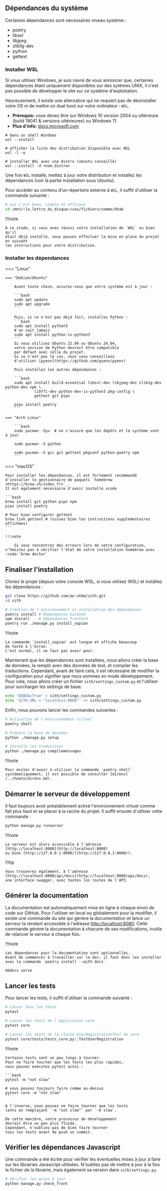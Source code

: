 ## Dépendances du système

Certaines dépendances sont nécessaires niveau système :

- poetry
- libssl
- libjpeg
- zlib1g-dev
- python
- gettext

### Installer WSL

Si vous utilisez Windows, je suis navré
de vous annoncer que, certaines dépendances étant uniquement disponibles sur des sytèmes UNIX,
il n'est pas possible de développer le site sur ce système d'exploitation.

Heureusement, il existe une alternative qui ne requiert pas de désinstaller votre
OS ni de mettre un dual boot sur votre ordinateur : `WSL`.

- **Prérequis:** vous devez être sur Windows 10 version 2004 ou ultérieure (build 19041 & versions ultérieures) ou Windows 11.
- **Plus d'info:** [docs.microsoft.com](https://docs.microsoft.com/fr-fr/windows/wsl/install)

```shell
# dans un shell Windows
wsl --install

# afficher la liste des distribution disponible avec WSL
wsl -l -o

# installer WSL avec une distro (ubuntu conseillé)
wsl --install -d <nom_distro>
```

Une fois `WSL` installé, mettez à jour votre distribution et
installez les dépendances (voir la partie installation sous Ubuntu).

Pour accéder au contenu d'un répertoire externe à `WSL`,
il suffit d'utiliser la commande suivante :

```bash
# oui c'est beau, simple et efficace
cd /mnt/<la_lettre_du_disque>/vos/fichiers/comme/dhab
```

!!!note

    À ce stade, si vous avez réussi votre installation de `WSL` ou bien qu'il
    était déjà installé, vous pouvez effectuer la mise en place du projet en suivant
    les instructions pour votre distribution.

### Installer les dépendances

=== "Linux"

    === "Debian/Ubuntu"

        Avant toute chose, assurez-vous que votre système est à jour :
        
        ```bash
        sudo apt update
        sudo apt upgrade
        ```

        Puis, si ce n'est pas déjà fait, installez Python :    
        ```bash
        sudo apt install python3
        # on sait jamais
        sudo apt install python-is-python3
        ```
        Si vous utilisez Ubuntu 22.04 ou Ubuntu 24.04,
        votre version de Python devrait être compatible
        par défaut avec celle du projet.
        Si ce n'est pas le cas, nous vous conseillons
        d'utiliser [pyenv](https://github.com/pyenv/pyenv)

        Puis installez les autres dépendances :
        
        ```bash
        sudo apt install build-essential libssl-dev libjpeg-dev zlib1g-dev python-dev npm \
                 libffi-dev python-dev-is-python3 pkg-config \
                 gettext git pipx

        pipx install poetry
        ```

    === "Arch Linux"
    
        ```bash
        sudo pacman -Syu  # on s'assure que les dépôts et le système sont à jour

        sudo pacman -S python
        
        sudo pacman -S gcc git gettext pkgconf python-poetry npm
        ```

=== "macOS"

    Pour installer les dépendances, il est fortement recommandé d'installer le gestionnaire de paquets `homebrew <https://brew.sh/index_fr>`_.  
    Il est également nécessaire d'avoir installé xcode
    
    ```bash    
    brew install git python pipx npm
    pipx install poetry
    
    # Pour bien configurer gettext
    brew link gettext # (suivez bien les instructions supplémentaires affichées)
    ```
    
    !!!note
    
        Si vous rencontrez des erreurs lors de votre configuration, n'hésitez pas à vérifier l'état de votre installation homebrew avec :code:`brew doctor`


## Finaliser l'installation

Clonez le projet (depuis votre console WSL, si vous utilisez WSL)
et installez les dépendances :

```bash
git clone https://github.com/ae-utbm/sith.git
cd sith

# Création de l'environnement et installation des dépendances
poetry install # Dépendances backend
npm install    # Dépendances frontend
poetry run ./manage.py install_xapian
```

!!!note

    La commande `install_xapian` est longue et affiche beaucoup
    de texte à l'écran.
    C'est normal, il ne faut pas avoir peur.

Maintenant que les dépendances sont installées, nous
allons créer la base de données, la remplir avec des données de test,
et compiler les traductions.
Cependant, avant de faire cela, il est nécessaire de modifier
la configuration pour signifier que nous sommes en mode développement.
Pour cela, nous allons créer un fichier `sith/settings_custom.py`
et l'utiliser pour surcharger les settings de base.

```bash
echo "DEBUG=True" > sith/settings_custom.py
echo 'SITH_URL = "localhost:8000"' >> sith/settings_custom.py
```

Enfin, nous pouvons lancer les commandes suivantes :

```bash
# Activation de l'environnement virtuel
poetry shell

# Prépare la base de données
python ./manage.py setup

# Installe les traductions
python ./manage.py compilemessages
```

!!!note

    Pour éviter d'avoir à utiliser la commande `poetry shell`
    systématiquement, il est possible de consulter [direnv](../howto/direnv.md).

## Démarrer le serveur de développement

Il faut toujours avoir préalablement activé 
l'environnement virtuel comme fait plus haut 
et se placer à la racine du projet.
Il suffit ensuite d'utiliser cette commande :

```bash
python manage.py runserver
```

!!!note

    Le serveur est alors accessible à l'adresse
    [http://localhost:8000](http://localhost:8000) 
    ou bien [http://127.0.0.1:8000/](http://127.0.0.1:8000/).

!!!tip

    Vous trouverez également, à l'adresse
    [http://localhost:8000/api/docs](http://localhost:8000/api/docs),
    une interface swagger, avec toutes les routes de l'API.

## Générer la documentation

La documentation est automatiquement mise en ligne à chaque envoi de code sur GitHub.
Pour l'utiliser en local ou globalement pour la modifier,
il existe une commande du site qui génère 
la documentation et lance un serveur la rendant
accessible à l'adresse [http://localhost:8080](http://localhost:8000).
Cette commande génère la documentation à 
chacune de ses modifications,
inutile de relancer le serveur à chaque fois.

!!!note

    Les dépendances pour la documentation sont optionnelles.
    Avant de commencer à travailler sur la doc, il faut donc les installer
    avec la commande `poetry install --with docs`

```bash
mkdocs serve
```

## Lancer les tests

Pour lancer les tests, il suffit d'utiliser 
la commande suivante :

```bash
# Lancer tous les tests
pytest

# Lancer les tests de l'application core
pytest core

# Lancer les tests de la classe UserRegistrationTest de core
pytest core/tests/tests_core.py::TestUserRegistration
```

!!!note

    Certains tests sont un peu longs à tourner.
    Pour ne faire tourner que les tests les plus rapides,
    vous pouvez exécutez pytest ainsi :

    ```bash
    pytest -m "not slow"

    # vous pouvez toujours faire comme au-dessus
    pytest core -m "not slow"
    ```

    A l'inverse, vous pouvez ne faire tourner que les tests
    lents en remplaçant `-m "not slow"` par `-m slow`.

    De cette manière, votre processus de développement
    devrait être un peu plus fluide.
    Cependant, n'oubliez pas de bien faire tourner
    tous les tests avant de push un commit.



## Vérifier les dépendances Javascript

Une commande a été écrite pour vérifier les éventuelles mises
à jour à faire sur les librairies Javascript utilisées.
N'oubliez pas de mettre à jour à la fois le fichier
de la librairie, mais également sa version dans `sith/settings.py`.

```bash
# Vérifier les mises à jour
python manage.py check_front
```
